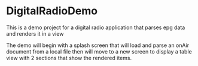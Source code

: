 # DigitalRadioDemo
This is a demo project for a digital radio application that parses epg data and renders it in a view

The demo will begin with a splash screen that will load and parse an onAir document from a local file then will move to a new screen to display a table view with 2 sections that show the rendered items.
